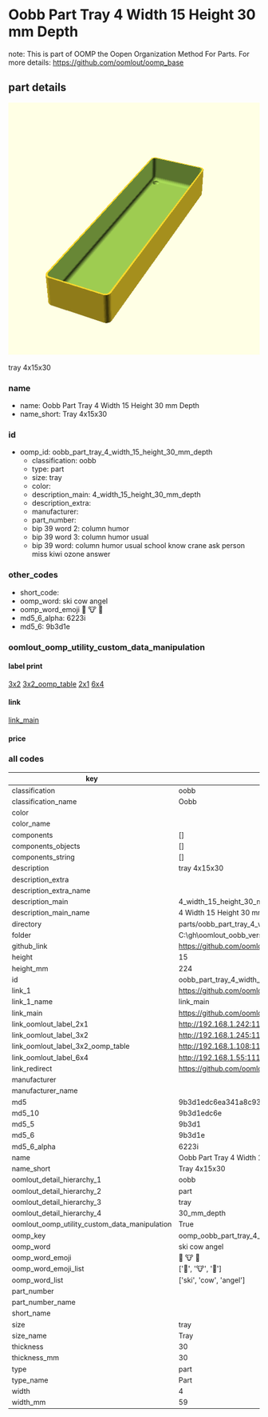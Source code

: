 # Oobb Part Tray 4 Width 15 Height 30 mm Depth  

note: This is part of OOMP the Oopen Organization Method For Parts. For more details: https://github.com/oomlout/oomp_base

##  part details
  

[![](3dpr.png)](3dpr.png)

tray 4x15x30



### name
* name: Oobb Part Tray 4 Width 15 Height 30 mm Depth
* name_short: Tray 4x15x30 
### id
* oomp_id: oobb_part_tray_4_width_15_height_30_mm_depth
  * classification: oobb
  * type: part
  * size: tray
  * color: 
  * description_main: 4_width_15_height_30_mm_depth
  * description_extra: 
  * manufacturer: 
  * part_number: 
  * bip 39 word 2: column humor
  * bip 39 word 3: column humor usual
  * bip 39 word: column humor usual school know crane ask person miss kiwi ozone answer

### other_codes
* short_code: 
* oomp_word: ski cow angel
* oomp_word_emoji :ski: :cow: :angel:
* md5_6_alpha: 6223i
* md5_6: 9b3d1e






### oomlout_oomp_utility_custom_data_manipulation
#### label print
[3x2](http://192.168.1.245:1112/?label=oomp%206223i)
[3x2_oomp_table](http://192.168.1.108:1112/?label=oomp%206223i)
[2x1](http://192.168.1.242:1112/?label=oomp%206223i)
[6x4](http://192.168.1.55:1112/?label=oomp%206223i)    

#### link

[link_main](https://github.com/oomlout/oomlout_oobb_version_4_generated_parts/tree/main/navigation_oomp/oobb/part/tray/4_width_15_height_30_mm_depth/part)                              

#### price







### all codes 
| key | value |  
| --- | --- |  
| classification | oobb |  
| classification_name | Oobb |  
| color |  |  
| color_name |  |  
| components | [] |  
| components_objects | [] |  
| components_string | [] |  
| description | tray 4x15x30 |  
| description_extra |  |  
| description_extra_name |  |  
| description_main | 4_width_15_height_30_mm_depth |  
| description_main_name | 4 Width 15 Height 30 mm Depth |  
| directory | parts/oobb_part_tray_4_width_15_height_30_mm_depth |  
| folder | C:\gh\oomlout_oobb_version_4_generated_parts\parts\oobb_part_tray_4_width_15_height_30_mm_depth |  
| github_link | https://github.com/oomlout/oomlout_oomp_part_src/tree/main/parts/oobb_part_tray_4_width_15_height_30_mm_depth |  
| height | 15 |  
| height_mm | 224 |  
| id | oobb_part_tray_4_width_15_height_30_mm_depth |  
| link_1 | https://github.com/oomlout/oomlout_oobb_version_4_generated_parts/tree/main/navigation_oomp/oobb/part/tray/4_width_15_height_30_mm_depth/part |  
| link_1_name | link_main |  
| link_main | https://github.com/oomlout/oomlout_oobb_version_4_generated_parts/tree/main/navigation_oomp/oobb/part/tray/4_width_15_height_30_mm_depth/part |  
| link_oomlout_label_2x1 | http://192.168.1.242:1112/?label=oomp%206223i |  
| link_oomlout_label_3x2 | http://192.168.1.245:1112/?label=oomp%206223i |  
| link_oomlout_label_3x2_oomp_table | http://192.168.1.108:1112/?label=oomp%206223i |  
| link_oomlout_label_6x4 | http://192.168.1.55:1112/?label=oomp%206223i |  
| link_redirect | https://github.com/oomlout/oomlout_oobb_version_4_generated_parts/tree/main/parts/oobb_tray_04_15_30 |  
| manufacturer |  |  
| manufacturer_name |  |  
| md5 | 9b3d1edc6ea341a8c93dfc0de05bc16e |  
| md5_10 | 9b3d1edc6e |  
| md5_5 | 9b3d1 |  
| md5_6 | 9b3d1e |  
| md5_6_alpha | 6223i |  
| name | Oobb Part Tray 4 Width 15 Height 30 mm Depth |  
| name_short | Tray 4x15x30  |  
| oomlout_detail_hierarchy_1 | oobb |  
| oomlout_detail_hierarchy_2 | part |  
| oomlout_detail_hierarchy_3 | tray |  
| oomlout_detail_hierarchy_4 | 30_mm_depth |  
| oomlout_oomp_utility_custom_data_manipulation | True |  
| oomp_key | oomp_oobb_part_tray_4_width_15_height_30_mm_depth |  
| oomp_word | ski cow angel |  
| oomp_word_emoji | :ski: :cow: :angel: |  
| oomp_word_emoji_list | [':ski:', ':cow:', ':angel:'] |  
| oomp_word_list | ['ski', 'cow', 'angel'] |  
| part_number |  |  
| part_number_name |  |  
| short_name |  |  
| size | tray |  
| size_name | Tray |  
| thickness | 30 |  
| thickness_mm | 30 |  
| type | part |  
| type_name | Part |  
| width | 4 |  
| width_mm | 59 |  
